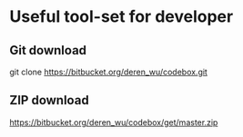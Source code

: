 # Useful tool-set for developer

## Git download
git clone https://bitbucket.org/deren_wu/codebox.git

## ZIP download
<https://bitbucket.org/deren_wu/codebox/get/master.zip>
